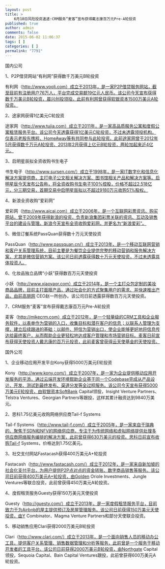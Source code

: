 ```yaml
---
layout: post
title: >
    6月18日风险投资速递:CRM服务“麦客”宣布获得戴志康百万元Pre-A轮投资
published: true
author: admin
comments: false
date: 2015-06-02 11:06:37
tags: [ ]
categories: [ ]
permalink: "7791"
---
```



国内公司

1、P2P借贷网站“有利网”获得数千万美元B轮投资

有利网（http://www.yooli.com）成立于2013年，是一家P2P借贷服务网站，截至目前有注册用户76万人，平台完成交易额19亿元人民币。该公司今天宣布获得数千万美元B轮投资，晨兴创投领投。此前有利网曾获得软银资本1500万美元A轮投资。

2、途家网获得1亿美元C轮投资

途家网（http://www.tujia.com）成立于2011年，是一家高品质服务公寓和度假公寓租赁服务平台。该公司今天透露获得1亿美元C轮投资，不过未透露领投机构，仅表示老股东携程、HomeAway等有共同参与此轮投资。此前途家网曾于2012年5月获得数千万元A轮投资、2013年2月获得上亿元B轮投资，两轮加起来近4亿元。

3、启明星辰拟全资收购书生电子

书生电子（http://www.sursen.com/）成立于1998年，是一家IT数字化和信息化解决方案提供商，主打电子公文相关解决方案、图书馆相关产品和解决方案等。启明星辰今天发布公告称，将全资收购书生电子100%控股，价格不超过2.518亿元，分三期交易，首期交易中启明星辰拟以不超过9180万元收购51%股权。

4、新浪全资收购“爱彩网”

爱彩网（http://www.aicai.com）成立于2006年，是一个互联网彩票资讯、购买网站，曾于2009年获得新浪的投资，负责新浪集团彩票关联的资讯、互动及销售平台的建设与管理。新浪今天宣布全资收购爱彩网，并更名为“新浪爱彩”。

5、微信订餐系统PassQuan获得数十万元天使投资

PassQuan（http://www.passquan.cn/）成立于2013年，是一个移动互联网营销和客户关系管理系统，目前主要是为餐饮企业提供完整的移动营销和服务解决方案，尤其是微信营销方案。该公司日前透露获得数十万元天使投资，不过未透露具体投资人。

6、化妆品独立品牌“小妖”获得数百万元天使投资

小妖（http://www.xiaoyaor.com）成立于2014年，是一个主打众包定制的美妆商品品牌，目前主打面膜产品，通过社会化的方式聚集用户的需求、并快速推出产品，由前高朋网 CEO赵一所创办。该公司日前透露获得数百万元天使投资。

7、CRM服务“麦客”宣布获得戴志康百万元Pre-A轮投资

麦客（http://mikecrm.com）成立于2012年，是一个轻量级的CRM工具和企业服务软件，以表单作为营销的入口，收集目标和潜在客户的信息；以联系人管理为支撑，建立后续跟进的基础；以邮件、短信为营销出口，使企业能够更好地将信息传达给最终客户，从而帮助企业更轻松地达成客户管理和市场营销目标。麦客日前宣布获得天使投资人戴志康的百万元投资，此前麦客曾获得云天使基金的天使投资。

国外公司

1、企业移动应用开发平台Kony获得5000万美元E轮投资

Kony（http://www.kony.com/）成立于2007年，是一家为企业提供移动应用开发服务的平添，通过云端开发环境帮助企业基于同一个Codebase完成从产品设计、开发、测试到最终发布、渠道分发等全过程服务。该公司今天宣布获得5000万美元E轮投资，由软银资本SoftBank Capital领投，Insight Venture Partners、Telstra Ventures、Georgian Partners等跟投，这样其累计融资达到9840万美元。

2、思科1.75亿美元收购网络供应商Tail-f Systems

Tail-f Systems（http://www.tail-f.com/）成立于2005年，是一家来自于瑞典的、聚焦于SDN和NFV的网络供应商，专注于为传统网络和虚拟网络提供处理多供应商网络服务编排的解决方案，此前曾获得630万美元的投资。思科日前宣布收购Tail-f Systems，价格达到1.75亿美元。

3、社交支付网站Fastacash获得400万美元A+轮投资

Fastacash（http://www.fastacash.com/）成立于2012年，是一家来自新加坡的社会化支付平台，为用户提供P2P点对点的资金转账、数字商品销售等服务。该公司日前获得400万美元A+轮投资，由Golden Oriole Investments、Jungle Ventures等联合投资，此前曾获得450万美元A轮投资。

4、度假租赁服务Guesty获得150万美元天使投资

Guesty（http://guesty.com/）成立于2013年，是一家度假租赁服务平台，目前致力于为Airbnb的屋主提供预订及房屋管理服务。该公司日前获得150万美元天使投资，由Y Combinator、Magma Venture Partners和部分天使联合投资。

5、移动销售应用Clari获得2000万美元B轮投资

Clari（http://www.clari.com/）成立于2013年，是一个面向销售人员的移动办公工具，提供客户关系管理、销售数据管理和分析等服务，此前曾是一个服务于移动开发者的工具平台。该公司日前获得2000万美元B轮投资，由Northgate Capital领投，Sequoia Capital、Bain Capital Ventures跟投，此前曾获得600万美元A轮投资。